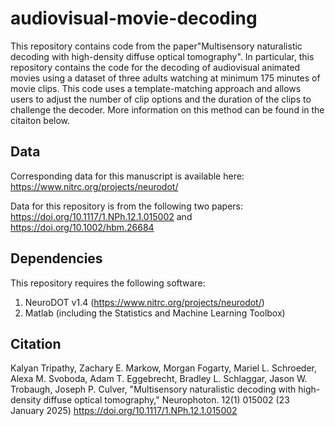 # audiovisual-movie-decoding

This repository contains code from the paper"Multisensory naturalistic decoding with high-density diffuse optical tomography". In particular, this repository contains the code for the decoding of audiovisual animated movies using a dataset of three adults watching at minimum 175 minutes of movie clips. This code uses a template-matching approach and allows users to adjust the number of clip options and the duration of the clips to challenge the decoder. More information on this method can be found in the citaiton below. 

## Data
Corresponding data for this manuscript is available here: https://www.nitrc.org/projects/neurodot/

Data for this repository is from the following two papers: https://doi.org/10.1117/1.NPh.12.1.015002 and https://doi.org/10.1002/hbm.26684

## Dependencies
This repository requires the following software: 
1. NeuroDOT v1.4 (https://www.nitrc.org/projects/neurodot/)
2. Matlab (including the Statistics and Machine Learning Toolbox)

## Citation
Kalyan Tripathy, Zachary E. Markow, Morgan Fogarty, Mariel L. Schroeder, Alexa M. Svoboda, Adam T. Eggebrecht, Bradley L. Schlaggar, Jason W. Trobaugh, Joseph P. Culver, "Multisensory naturalistic decoding with high-density diffuse optical tomography," Neurophoton. 12(1) 015002 (23 January 2025) https://doi.org/10.1117/1.NPh.12.1.015002
